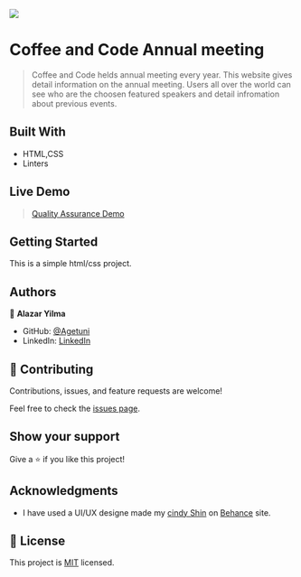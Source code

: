 ![](https://img.shields.io/badge/Microverse-blueviolet)

# Coffee and Code Annual meeting

> Coffee and Code helds annual meeting every year. This website gives detail information on the annual meeting. Users all over the world can see who are the choosen featured speakers and detail infromation about previous events.


## Built With

- HTML,CSS
- Linters

## Live Demo 
> [Quality Assurance Demo](https://agetuni.github.io/CoffeeAndCodeAnnualMeeting/)


## Getting Started
This is a simple html/css project.


## Authors

👤 **Alazar Yilma**

- GitHub: [@Agetuni](https://github.com/Agetuni)
- LinkedIn: [LinkedIn](https://www.linkedin.com/in/aleazar-yilma-b614b6174/)
## 🤝 Contributing

Contributions, issues, and feature requests are welcome!

Feel free to check the [issues page](../../issues/).

## Show your support

Give a ⭐️ if you like this project!

## Acknowledgments

-  I have used a UI/UX designe made my [cindy Shin](https://www.behance.net/adagio07)  on [Behance](https://www.behance.net/gallery/29845175/CC-Global-Summit-2015) site.
## 📝 License

This project is [MIT](./MIT.md) licensed.